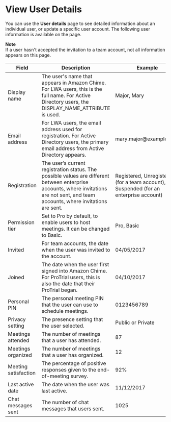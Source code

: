 # View User Details<a name="user-details"></a>

You can use the **User details** page to see detailed information about an individual user, or update a specific user account\. The following user information is available on the page\.

**Note**  
If a user hasn't accepted the invitation to a team account, not all information appears on this page\.  


| Field | Description | Example | 
| --- | --- | --- | 
| Display name | The user's name that appears in Amazon Chime\. For LWA users, this is the full name\. For Active Directory users, the DISPLAY\_NAME\_ATTRIBUTE is used\.  |  Major, Mary  | 
| Email address |  For LWA users, the email address used for registration\. For Active Directory users, the primary email address from Active Directory appears\.   |  mary\.major@example\.com  | 
| Registration | The user’s current registration status\. The possible values are different between enterprise accounts, where invitations are not sent, and team accounts, where invitations are sent\.  | Registered, Unregistered \(for a team account\), or Suspended \(for an enterprise account\) | 
| Permission tier | Set to Pro by default, to enable users to host meetings\. It can be changed to Basic\. | Pro, Basic | 
| Invited | For team accounts, the date when the user was invited to the account\. | 04/05/2017 | 
| Joined | The date when the user first signed into Amazon Chime\. For ProTrial users, this is also the date that their ProTrial began\. | 04/10/2017 | 
| Personal PIN | The personal meeting PIN that the user can use to schedule meetings\.  | 0123456789 | 
| Privacy setting | The presence setting that the user selected\.  | Public or Private | 
| Meetings attended | The number of meetings that a user has attended\. | 87 | 
| Meetings organized | The number of meetings that a user has organized\. | 12 | 
| Meeting satisfaction | The percentage of positive responses given to the end\-of\-meeting survey\. | 92% | 
| Last active date | The date when the user was last active\. | 11/12/2017 | 
| Chat messages sent | The number of chat messages that users sent\. | 1025 | 